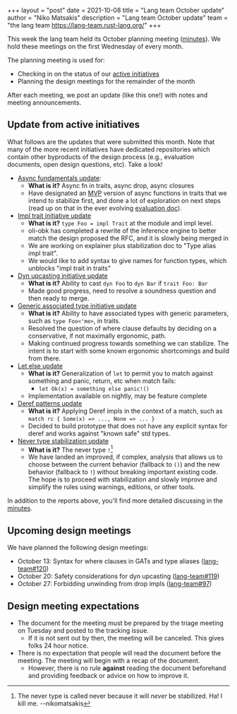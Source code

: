 +++
layout = "post"
date = 2021-10-08
title = "Lang team October update"
author = "Niko Matsakis"
description = "Lang team October update"
team = "the lang team <https://lang-team.rust-lang.org/>"
+++

This week the lang team held its October planning meeting ([minutes]). We hold these meetings on the first Wednesday of every month. 

The planning meeting is used for:

* Checking in on the status of our [active initiatives]
* Planning the design meetings for the remainder of the month

After each meeting, we post an update (like this one!) with notes and meeting announcements. 

[minutes]: https://github.com/rust-lang/lang-team/blob/master/design-meeting-minutes/2021-10-06-Planning-meeting.md

[active initiatives]: https://lang-team.rust-lang.org/initiatives.html

## Update from active initiatives

What follows are the updates that were submitted this month. Note that many of the more recent initiatives have dedicated repositories which contain other byproducts of the design process (e.g., evaluation documents, open design questions, etc). Take a look!

* [Async fundamentals update](https://rust-lang.github.io/async-fundamentals-initiative/updates/2021-oct.html):
    * **What is it?** Async fn in traits, async drop, async closures
    * Have designated an [MVP](https://rust-lang.github.io/async-fundamentals-initiative/roadmap/mvp.html) version of async functions in traits that we intend to stabilize first, and done a lot of exploration on next steps (read up on that in the ever evolving [evaluation doc](https://rust-lang.github.io/async-fundamentals-initiative/evaluation.html)).
* [Impl trait initiative update](https://rust-lang.github.io/impl-trait-initiative/updates/2021-oct.html)
    * **What is it?** `type Foo = impl Trait` at the module and impl level.
    * oli-obk has completed a rewrite of the inference engine to better match the design proposed the RFC, and it is slowly being merged in
    * We are working on explainer plus stabilization doc to "Type alias impl trait".
    * We would like to add syntax to give names for function types, which unblocks "impl trait in traits"
* [Dyn upcasting initiative update](https://rust-lang.github.io/dyn-upcasting-coercion-initiative/updates/2021-oct.html)
    * **What is it?** Ability to cast `dyn Foo` to `dyn Bar` if `trait Foo: Bar`
    * Made good progress, need to resolve a soundness question and then ready to merge.
* [Generic associated type initiative update](https://rust-lang.github.io/generic-associated-types-initiative/updates/2021-oct.html)
    * **What is it?** Ability to have associated types with generic parameters, such as `type Foo<'me>`, in traits.
    * Resolved the question of where clause defaults by deciding on a conservative, if not maximally ergonomic, path.
    * Making continued progress towards something we can stabilize. The intent is to start with some known ergonomic shortcomings and build from there.
* [Let else update](https://github.com/rust-lang/rust/issues/87335#issuecomment-933672440)
    * **What is it?** Generalization of `let` to permit you to match against something and panic, return, etc when match fails:
        * `let Ok(x) = something else panic!()`
    * Implementation available on nightly, may be feature complete
* [Deref patterns update](https://github.com/rust-lang/lang-team/issues/88#issuecomment-935056996)
    * **What is it?** Applying Deref impls in the context of a match, such as `match rc { Some(x) => ..., None => ... }`
    * Decided to build prototype that does not have any explicit syntax for deref and works against "known safe" std types.
* [Never type stabilization update](https://github.com/rust-lang/lang-team/issues/60#issuecomment-935233842)
    * **What is it?** The never type `!`[^never]
    * We have landed an improved, if complex, analysis that allows us to choose between the current behavior (fallback to `()`) and the new behavior (fallback to `!`) without breaking important existing code. The hope is to proceed with stabilization and slowly improve and simplify the rules using warnings, editions, or other tools.

In addition to the reports above, you'll find more detailed discussing in the [minutes].

[^never]: The never type is called never because it will *never* be stabilized. Ha! I kill me. --nikomatsakis

## Upcoming design meetings

We have planned the following design meetings:

* October 13: Syntax for where clauses in GATs and type aliases ([lang-team#120](https://github.com/rust-lang/lang-team/issues/120))
* October 20: Safety considerations for dyn upcasting ([lang-team#119](https://github.com/rust-lang/lang-team/issues/119))
* October 27: Forbidding unwinding from drop impls ([lang-team#97](https://github.com/rust-lang/lang-team/issues/97))

## Design meeting expectations

* The document for the meeting must be prepared by the triage meeting on Tuesday and posted to the tracking issue.
    * If it is not sent out by then, the meeting will be canceled. This gives folks 24 hour notice.
* There is no expectation that people will read the document before the meeting. The meeting will begin with a recap of the document.
    * However, there is no rule **against** reading the document beforehand and providing feedback or advice on how to improve it.
